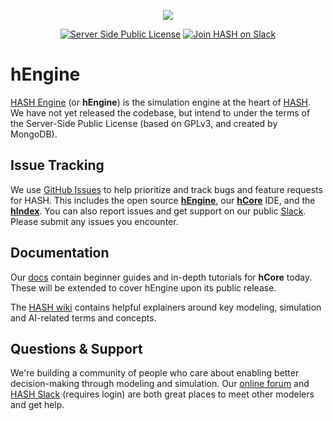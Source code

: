 <p align="center">
  <img src="https://github.com/hashintel/engine/blob/master/static/img/github-readme-header@2x.png">
</p>
<div align="center">
 <a href="https://github.com/hashintel/engine/blob/master/LICENSE"><img src="https://github.com/hashintel/engine/blob/master/static/img/license-badge.svg" alt="Server Side Public License" /></a>
 <a href="https://hash.ai/slack"><img src="https://github.com/hashintel/engine/blob/master/static/img/slack-badge.svg" alt="Join HASH on Slack" /></a>
</div>

# hEngine
[HASH Engine](https://hash.ai/platform/engine?utm_medium=organic&utm_source=github_readme) (or **hEngine**) is the simulation engine at the heart of [HASH](https://hash.ai/?utm_medium=organic&utm_source=github_readme). We have not yet released the codebase, but intend to under the terms of the Server-Side Public License (based on GPLv3, and created by MongoDB).

## Issue Tracking
We use [GitHub Issues](https://github.com/hashintel/engine/issues?utm_medium=organic&utm_source=github_readme) to help prioritize and track bugs and feature requests for HASH. This includes the open source [**hEngine**](https://hash.ai/platform/engine?utm_medium=organic&utm_source=github_readme), our [**hCore**](https://hash.ai/platform/core?utm_medium=organic&utm_source=github_readme) IDE, and the [**hIndex**](https://hash.ai/platform/index?utm_medium=organic&utm_source=github_readme). You can also report issues and get support on our public [Slack](https://hash.ai/slack?utm_medium=organic&utm_source=github_readme). Please submit any issues you encounter.

## Documentation
Our [docs](https://docs.hash.ai/?utm_medium=organic&utm_source=github_readme) contain beginner guides and in-depth tutorials for **hCore** today. These will be extended to cover hEngine upon its public release.

The [HASH wiki](https://hash.ai/wiki?utm_medium=organic&utm_source=github_readme) contains helpful explainers around key modeling, simulation and AI-related terms and concepts.

## Questions & Support
We're building a community of people who care about enabling better decision-making through modeling and simulation. Our [online forum](https://community.hash.ai/?utm_medium=organic&utm_source=github_readme) and [HASH Slack](https://hash.ai/slack?utm_medium=organic&utm_source=github_readme) (requires login) are both great places to meet other modelers and get help.
